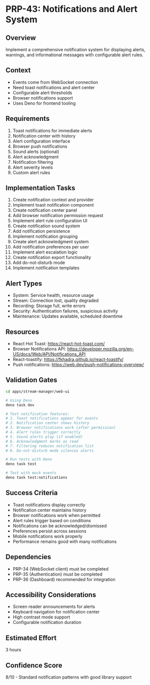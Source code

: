 # PRP-43: Notifications and Alert System

## Overview
Implement a comprehensive notification system for displaying alerts, warnings, and informational messages with configurable alert rules.

## Context
- Events come from WebSocket connection
- Need toast notifications and alert center
- Configurable alert thresholds
- Browser notifications support
- Uses Deno for frontend tooling

## Requirements
1. Toast notifications for immediate alerts
2. Notification center with history
3. Alert configuration interface
4. Browser push notifications
5. Sound alerts (optional)
6. Alert acknowledgment
7. Notification filtering
8. Alert severity levels
9. Custom alert rules

## Implementation Tasks
1. Create notification context and provider
2. Implement toast notification component
3. Create notification center panel
4. Add browser notification permission request
5. Implement alert rule configuration UI
6. Create notification sound system
7. Add notification persistence
8. Implement notification grouping
9. Create alert acknowledgment system
10. Add notification preferences per user
11. Implement alert escalation logic
12. Create notification export functionality
13. Add do-not-disturb mode
14. Implement notification templates

## Alert Types
- System: Service health, resource usage
- Stream: Connection lost, quality degraded
- Recording: Storage full, write errors
- Security: Authentication failures, suspicious activity
- Maintenance: Updates available, scheduled downtime

## Resources
- React Hot Toast: https://react-hot-toast.com/
- Browser Notifications API: https://developer.mozilla.org/en-US/docs/Web/API/Notifications_API
- React-toastify: https://fkhadra.github.io/react-toastify/
- Push notifications: https://web.dev/push-notifications-overview/

## Validation Gates
```bash
cd apps/stream-manager/web-ui

# Using Deno
deno task dev

# Test notification features:
# 1. Toast notifications appear for events
# 2. Notification center shows history
# 3. Browser notifications work (after permission)
# 4. Alert rules trigger correctly
# 5. Sound alerts play (if enabled)
# 6. Acknowledgment marks as read
# 7. Filtering reduces notification list
# 8. Do-not-disturb mode silences alerts

# Run tests with Deno
deno task test

# Test with mock events
deno task test:notifications
```

## Success Criteria
- Toast notifications display correctly
- Notification center maintains history
- Browser notifications work when permitted
- Alert rules trigger based on conditions
- Notifications can be acknowledged/dismissed
- Preferences persist across sessions
- Mobile notifications work properly
- Performance remains good with many notifications

## Dependencies
- PRP-34 (WebSocket client) must be completed
- PRP-35 (Authentication) must be completed
- PRP-36 (Dashboard) recommended for integration

## Accessibility Considerations
- Screen reader announcements for alerts
- Keyboard navigation for notification center
- High contrast mode support
- Configurable notification duration

## Estimated Effort
3 hours

## Confidence Score
8/10 - Standard notification patterns with good library support